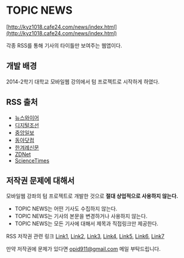 # TOPIC NEWS 

[http://kyz1018.cafe24.com/news/index.html](http://kyz1018.cafe24.com/news/index.html)

각종 RSS를 통해 기사의 타이틀만 보여주는 웹앱이다.

## 개발 배경

2014-2학기 대학교 모바일웹 강의에서 텀 프로젝트로 시작하게 하였다.

## RSS 출처

- [뉴스와이어](http://www.newswire.co.kr/?nd=31)
- [디지털조선](http://rssplus.chosun.com/?servicemap)
- [중앙일보](http://rss.joins.com/?cloc=joongang|home|sitemap)
- [동아닷컴](http://rss.donga.com/)
- [한겨례신문](http://www.hani.co.kr/arti/RSS/)
- [ZDNet](http://www.zdnet.co.kr/news/news_rss.asp)
- [ScienceTimes](http://www.sciencetimes.co.kr/?page_id=209)

## 저작권 문제에 대해서

모바일웹 강좌의 텀 프로젝트로 개발한 것으로 **절대 상업적으로 사용하지 않는다.**

- TOPIC NEWS는 어떤 기사도 수집하지 않는다.
- TOPIC NEWS는 기사의 본문을 변경하거나 사용하지 않는다.
- TOPIC NEWS는 모든 기사에 대해서 제목과 직접링크만 제공한다.

RSS 저작권 관련 링크 
[Link1](http://www.hankyung.com/etc/info/copyright.html),
[Link2](http://www.hankooki.com/adinfo/v01/contents5.htm),
[Link3](http://bridge.hani.co.kr/Hani/User?command=form&formtype=copyright),
[Link4](http://loved.pe.kr/entry/Blog-Copyright-Legal-1),
[Link5](http://ebadac.blogspot.kr/2005/07/%EC%A0%80%EC%9E%91%EA%B6%8C%EB%B2%95%EC%83%81-rss%EB%8A%94-%EB%B6%88%EB%B2%95.html),
[Link6](http://kin.naver.com/qna/detail.nhn?d1id=6&dirId=60205&docId=49236951&qb=64m07IqkIOygnOuqqSDrp4HtgawgZGIg7KCA7J6R6raM&enc=utf8%C2%A7ion=kin&rank=10&search_sort=0&spq=0),
[Link7](http://j4blog.tistory.com/110)

만약 저작권에 문제가 있다면 [opid911@gmail.com](mailto:opid911@gmail.com) 메일 부탁드립니다.
